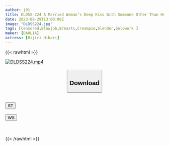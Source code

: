 ```yaml
---
author: j91
title: DLDSS-224 A Married Woman’s Deep Kiss With Someone Other Than Her Husband For The First Time In 5 Years Makes Her Reasonable, And She’s Always Berokisu Creampie Sex Hibari Hibari
date: 2023-08-29T13:00:00Z
image: "DLDSS224.jpg"
tags: [Censored,Blowjob,Breasts,Creampie,Slender,Solowork ]
maker: [DAHLIA]
actress: [Hijiri Hibari]
---
```



{{< rawhtml >}}

<div class="video" data-videoid="ALxXeJbArlFXrgQ">
    <a href="javascript:;">
        <img src="https://my.j91.asia/posts/DLDSS224/DLDSS224.jpg" width="WIDTH" height="HEIGHT" alt="DLDSS224.mp4" loading="lazy">
    </a>
</div>

<script type="text/javascript" src="https://j91.asia/asset/on-demand-st.js"></script>

<br>
  <link rel="stylesheet" href="https://j91.asia/asset/bs5.css">
  
  <center>
  <button class="btn btn-primary" type="button" data-bs-toggle="collapse" data-bs-target=".multi-collapse" aria-expanded="false" aria-controls="multiCollapseExample1 multiCollapseExample2"><h2>Download</h2></button></center>
</p>
<div class="row">
  <div class="col">
    <div class="collapse multi-collapse" id="multiCollapseExample1">
      <div class="card card-body">
	      	      <br>
<div class="buttons">  
<a href="https://streamtape.to/v/ALxXeJbArlFXrgQ"><button class="btn-hover color-3"><i class="fa fa-download"></i> ST</button></a></div>
    </div>
  </div>
</div>
  <div class="col">
    <div class="collapse multi-collapse" id="multiCollapseExample2">
      <div class="card card-body">
	      <br>
<div class="buttons">
    <a href="https://wolfstream.tv/z3g2dfsrosg5"><button class="btn-hover color-9"><i class="fa fa-download"></i> WS</button></a></div>
<br><br>
      </div>
    </div>
  </div>
</div>

{{< /rawhtml >}}